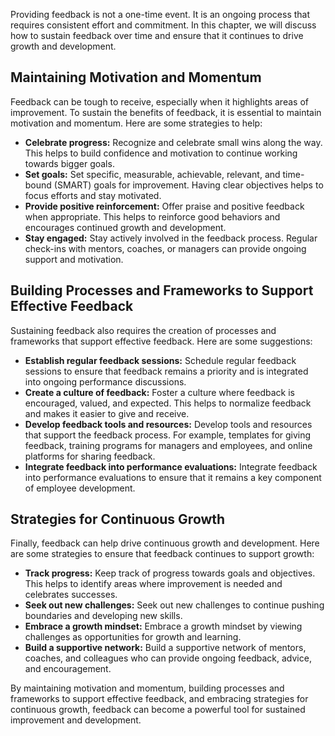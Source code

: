 
Providing feedback is not a one-time event. It is an ongoing process that requires consistent effort and commitment. In this chapter, we will discuss how to sustain feedback over time and ensure that it continues to drive growth and development.

Maintaining Motivation and Momentum
-----------------------------------

Feedback can be tough to receive, especially when it highlights areas of improvement. To sustain the benefits of feedback, it is essential to maintain motivation and momentum. Here are some strategies to help:

* **Celebrate progress:** Recognize and celebrate small wins along the way. This helps to build confidence and motivation to continue working towards bigger goals.
* **Set goals:** Set specific, measurable, achievable, relevant, and time-bound (SMART) goals for improvement. Having clear objectives helps to focus efforts and stay motivated.
* **Provide positive reinforcement:** Offer praise and positive feedback when appropriate. This helps to reinforce good behaviors and encourages continued growth and development.
* **Stay engaged:** Stay actively involved in the feedback process. Regular check-ins with mentors, coaches, or managers can provide ongoing support and motivation.

Building Processes and Frameworks to Support Effective Feedback
---------------------------------------------------------------

Sustaining feedback also requires the creation of processes and frameworks that support effective feedback. Here are some suggestions:

* **Establish regular feedback sessions:** Schedule regular feedback sessions to ensure that feedback remains a priority and is integrated into ongoing performance discussions.
* **Create a culture of feedback:** Foster a culture where feedback is encouraged, valued, and expected. This helps to normalize feedback and makes it easier to give and receive.
* **Develop feedback tools and resources:** Develop tools and resources that support the feedback process. For example, templates for giving feedback, training programs for managers and employees, and online platforms for sharing feedback.
* **Integrate feedback into performance evaluations:** Integrate feedback into performance evaluations to ensure that it remains a key component of employee development.

Strategies for Continuous Growth
--------------------------------

Finally, feedback can help drive continuous growth and development. Here are some strategies to ensure that feedback continues to support growth:

* **Track progress:** Keep track of progress towards goals and objectives. This helps to identify areas where improvement is needed and celebrates successes.
* **Seek out new challenges:** Seek out new challenges to continue pushing boundaries and developing new skills.
* **Embrace a growth mindset:** Embrace a growth mindset by viewing challenges as opportunities for growth and learning.
* **Build a supportive network:** Build a supportive network of mentors, coaches, and colleagues who can provide ongoing feedback, advice, and encouragement.

By maintaining motivation and momentum, building processes and frameworks to support effective feedback, and embracing strategies for continuous growth, feedback can become a powerful tool for sustained improvement and development.


